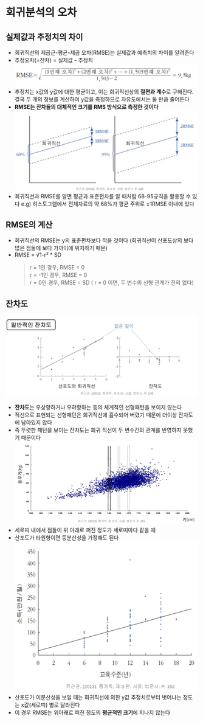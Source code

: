 # 회귀분석의 오차
## 실제값과 추정치의 차이
* 회귀직선의 제곱근-평균-제곱 오차(RMSE)는 실제값과 예측치의 차이를 알려준다
* 추정오차(=잔차) = 실제값 -  추정치
![RMSE](./image/0701_rmse.jpg)
* 추정치는 x값의 y값에 대한 평균이고, 이는 회귀직선상의 **절편과 계수**로 구해진다. 결국 두 개의 정보를 계산하여 y값을 측정하므로 자유도에서는 둘 만큼 줄어든다
* **RMSE는 잔차들의 대체적인 크기를 RMS 방식으로 측정한 것이다**
![RMSE2](./image/0702_rmse.jpg)
* 회귀직선과 RMSE를 알면 평균과 표준편차를 알 때처럼 68-95규칙을 활용할 수 있다
e.g) 히스토그램에서 전체자료의 약 68%가 평균 주위로 ±1RMSE 이내에 있다
## RMSE의 계산
* 회귀직선의 RMSE는 y의 표준편차보다 작을 것이다 (회귀직선이 산포도상의 보다 많은 점들에 보다 가까이에 위치하기 때문)
* RMSE = &radic;1-r² * SD
    > r = 1인 경우, RMSE = 0   
    > r = -1인 경우, RMSE = 0   
    > r = 0인 경우, RMSE = SD
    ( r = 0 이면, 두 변수의 선형 관계가 전혀 없다)
## 잔차도
![잔차도](./image/0703_rmse.jpg)
* **잔차도**는 우상향하거나 우햐항하는 등의 체계적인 선형패턴을 보이지 않는다
* 직선으로 표현되는 선형패턴은 회귀직선에 흡수되어 버렸기 때문에 더이상 잔차도에 남아있지 않다
* 즉 뚜렷한 패턴을 보이는 잔차도는 회귀 직선이 두 변수간의 관계를 반영하지 못했기 때문이다
![등분산성](./image/0704_rmse.jpg)
* 세로띠 내에서 점들이 위 아래로 퍼진 정도가 세로띠마다 같을 때
* 산포도가 타원형이면 등분산성을 가정해도 된다
![이분산성](./image/0705_rmse.jpg)
* 산포도가 이분산성을 보일 때는 회귀직선에 의한 y값 추정치로부터 벗어나는 정도는 x값(세로띠) 별로 달라진다
* 이 경우 RMSE는 위아래로 퍼진 정도의 **평균적인 크기**에 지나지 않는다

